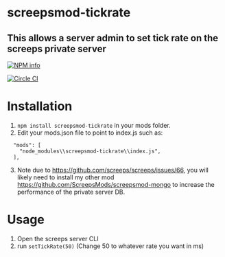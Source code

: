 # screepsmod-tickrate

## This allows a server admin to set tick rate on the screeps private server

[![NPM info](https://nodei.co/npm/screepsmod-tickrate.png?downloads=true)](https://npmjs.org/package/screepsmod-tickrate)

[![Circle CI](https://circleci.com/gh/ScreepsMods/screepsmod-tickrate.svg?style=shield)](https://circleci.com/gh/ScreepsMods/screepsmod-tickrate)

# Installation 

1. `npm install screepsmod-tickrate` in your mods folder.
2. Edit your mods.json file to point to index.js such as:

```
  "mods": [
    "node_modules\\screepsmod-tickrate\\index.js",
  ],
```

3. Note due to https://github.com/screeps/screeps/issues/66, you will likely need to install my other mod https://github.com/ScreepsMods/screepsmod-mongo to increase the performance of the private server DB.


# Usage
1. Open the screeps server CLI
2. run `setTickRate(50)` (Change 50 to whatever rate you want in ms)

